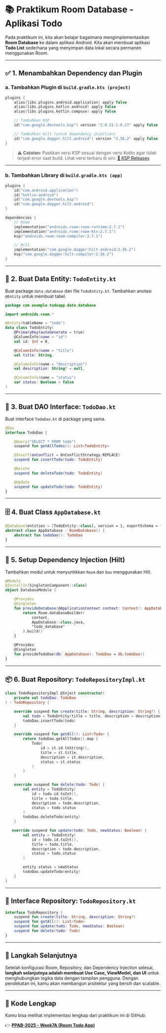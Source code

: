# 📚 Praktikum Room Database - Aplikasi Todo

Pada praktikum ini, kita akan belajar bagaimana mengimplementasikan **Room Database** ke dalam aplikasi Android. Kita akan membuat aplikasi **Todo List** sederhana yang menyimpan data lokal secara permanen menggunakan Room.

---

## ✅ 1. Menambahkan Dependency dan Plugin

### a. Tambahkan Plugin di `build.gradle.kts (project)`

```kotlin
plugins {
    alias(libs.plugins.android.application) apply false
    alias(libs.plugins.kotlin.android) apply false
    alias(libs.plugins.kotlin.compose) apply false

    // Tambahkan KSP
    id("com.google.devtools.ksp") version "2.0.21-1.0.27" apply false

    // Tambahkan Hilt (untuk dependency injection)
    id("com.google.dagger.hilt.android") version "2.56.2" apply false
}
```

> ⚠️ **Catatan:**
> Pastikan versi KSP sesuai dengan versi Kotlin agar tidak terjadi error saat build.
> Lihat versi terbaru di sini: [🔗 KSP Releases](https://github.com/google/ksp/releases)

---

### b. Tambahkan Library di `build.gradle.kts (app)`

```kotlin
plugins {
    id("com.android.application")
    id("kotlin-android")
    id("com.google.devtools.ksp")
    id("com.google.dagger.hilt.android")
}

dependencies {
    // Room
    implementation("androidx.room:room-runtime:2.7.1")
    implementation("androidx.room:room-ktx:2.7.1")
    ksp("androidx.room:room-compiler:2.7.1")

    // Hilt
    implementation("com.google.dagger:hilt-android:2.56.2")
    ksp("com.google.dagger:hilt-compiler:2.56.2")
}
```

---

## 🧱 2. Buat Data Entity: `TodoEntity.kt`

Buat package `data.database` dan file `TodoEntity.kt`. Tambahkan anotasi `@Entity` untuk membuat tabel.

```kotlin
package com.example.todoapp.data.database

import androidx.room.*

@Entity(tableName = "todo")
data class TodoEntity(
    @PrimaryKey(autoGenerate = true)
    @ColumnInfo(name = "id")
    val id: Int = 0,

    @ColumnInfo(name = "title")
    val title: String,

    @ColumnInfo(name = "description")
    val description: String? = null,

    @ColumnInfo(name = "status")
    var status: Boolean = false
)
```

---

## 📘 3. Buat DAO Interface: `TodoDao.kt`

Buat interface `TodoDao.kt` di package yang sama.

```kotlin
@Dao
interface TodoDao {

    @Query("SELECT * FROM todo")
    suspend fun getAllTodos(): List<TodoEntity>

    @Insert(onConflict = OnConflictStrategy.REPLACE)
    suspend fun insertTodo(todo: TodoEntity)

    @Delete
    suspend fun deleteTodo(todo: TodoEntity)

    @Update
    suspend fun updateTodo(todo: TodoEntity)
}
```

---

## 🗄️ 4. Buat Class `AppDatabase.kt`

```kotlin
@Database(entities = [TodoEntity::class], version = 1, exportSchema = false)
abstract class AppDatabase : RoomDatabase() {
    abstract fun todoDao(): TodoDao
}
```

---

## 🧪 5. Setup Dependency Injection (Hilt)

Tambahkan modul untuk menyuntikkan `Room` dan `Dao` menggunakan Hilt.

```kotlin
@Module
@InstallIn(SingletonComponent::class)
object DatabaseModule {

    @Provides
    @Singleton
    fun provideDatabase(@ApplicationContext context: Context): AppDatabase {
        return Room.databaseBuilder(
            context,
            AppDatabase::class.java,
            "todo_database"
        ).build()
    }

    @Provides
    @Singleton
    fun provideTodoDao(db: AppDatabase): TodoDao = db.todoDao()
}
```

---

## 📦 6. Buat Repository: `TodoRepositoryImpl.kt`

```kotlin
class TodoRepositoryImpl @Inject constructor(
    private val todoDao: TodoDao
) : TodoRepository {

    override suspend fun create(title: String, description: String?) {
        val todo = TodoEntity(title = title, description = description)
        todoDao.insertTodo(todo)
    }

    override suspend fun getAll(): List<Todo> {
        return todoDao.getAllTodos().map {
            Todo(
                id = it.id.toString(),
                title = it.title,
                description = it.description,
                status = it.status
            )
        }
    }

    override suspend fun delete(todo: Todo) {
        val entity = TodoEntity(
            id = todo.id.toInt(),
            title = todo.title,
            description = todo.description,
            status = todo.status
        )
        todoDao.deleteTodo(entity)
    }

   override suspend fun update(todo: Todo, newStatus: Boolean) {
        val entity = TodoEntity(
            id = todo.id.toInt(),
            title = todo.title,
            description = todo.description,
            status = todo.status
        )

        entity.status = newStatus
        todoDao.updateTodo(entity)
    }
}
```

---

## 🔄 Interface Repository: `TodoRepository.kt`

```kotlin
interface TodoRepository {
    suspend fun create(title: String, description: String?)
    suspend fun getAll(): List<Todo>
    suspend fun update(todo: Todo, newStatus: Boolean)
    suspend fun delete(todo: Todo)
}
```

---

## 🔧 Langkah Selanjutnya

Setelah konfigurasi Room, Repository, dan Dependency Injection selesai, **langkah selanjutnya adalah membuat Use Case, ViewModel, dan UI** untuk menghubungkan logika data dengan tampilan pengguna. Dengan pendekatan ini, kamu akan membangun arsitektur yang bersih dan scalable.

---

## 🔗 Kode Lengkap

Kamu bisa melihat implementasi lengkap dari praktikum ini di GitHub:

👉 [**PPAB-2025 - Week7A (Room Todo App)**](https://github.com/raflyamanta/PPAB-2025/tree/main/code/week-07/Week7A)

